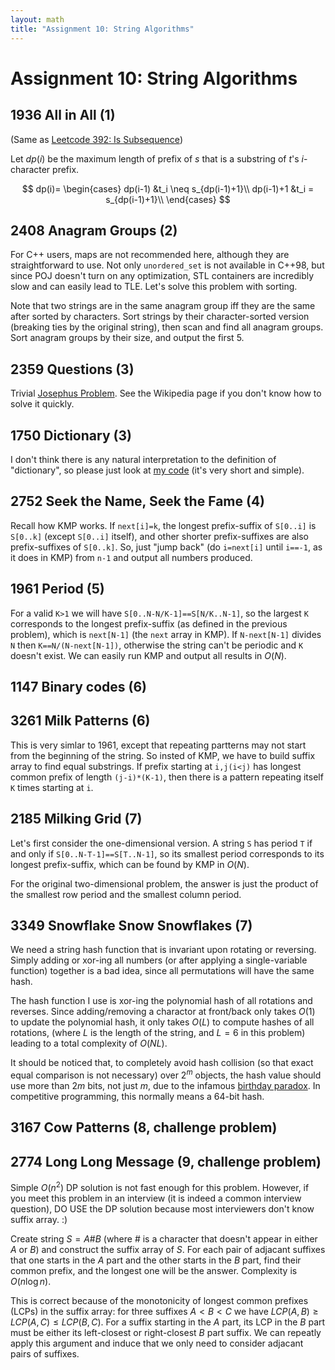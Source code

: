 ```yaml
---
layout: math
title: "Assignment 10: String Algorithms"
---
```


# Assignment 10: String Algorithms

## 1936 All in All (1)

(Same as [Leetcode 392: Is Subsequence](https://leetcode.com/problems/is-subsequence/))

Let $dp(i)$ be the maximum length of prefix of $s$ that is a substring of $t$'s $i$-character prefix.

$$
dp(i)=
\begin{cases}
dp(i-1) &t_i \neq s_{dp(i-1)+1}\\
dp(i-1)+1 &t_i = s_{dp(i-1)+1}\\
\end{cases}
$$

## 2408 Anagram Groups (2)

For C++ users, maps are not recommended here, although they are straightforward to use. Not only `unordered_set` is not available in C++98, but since POJ doesn't turn on any optimization, STL containers are incredibly slow and can easily lead to TLE. Let's solve this problem with sorting.

Note that two strings are in the same anagram group iff they are the same after sorted by characters. Sort strings by their character-sorted version (breaking ties by the original string), then scan and find all anagram groups. Sort anagram groups by their size, and output the first 5.

## 2359 Questions (3)

Trivial [Josephus Problem](https://en.wikipedia.org/wiki/Josephus_problem#The_general_case). See the Wikipedia page if you don't know how to solve it quickly.

## 1750 Dictionary (3)

I don't think there is any natural interpretation to the definition of "dictionary", so please just look at [my code](https://github.com/cai-lw/cs-97si-solutions/tree/master/assn10/1750.cpp) (it's very short and simple).

## 2752 Seek the Name, Seek the Fame (4)

Recall how KMP works. If `next[i]=k`, the longest prefix-suffix of `S[0..i]` is `S[0..k]` (except `S[0..i]` itself), and other shorter prefix-suffixes are also prefix-suffixes of `S[0..k]`. So, just "jump back" (do `i=next[i]` until `i==-1`, as it does in KMP) from `n-1` and output all numbers produced.

## 1961 Period (5)

For a valid `K>1` we will have `S[0..N-N/K-1]==S[N/K..N-1]`, so the largest `K` corresponds to the longest prefix-suffix (as defined in the previous problem), which is `next[N-1]` (the `next` array in KMP). If `N-next[N-1]` divides `N` then `K==N/(N-next[N-1])`, otherwise the string can't be periodic and `K` doesn't exist. We can easily run KMP and output all results in $O(N)$.

## 1147 Binary codes (6) 

## 3261 Milk Patterns (6)

This is very simlar to 1961, except that repeating partterns may not start from the beginning of the string. So insted of KMP, we have to build suffix array to find equal substrings. If prefix starting at `i,j(i<j)` has longest common prefix of length `(j-i)*(K-1)`, then there is a pattern repeating itself `K` times starting at `i`.

## 2185 Milking Grid (7)

Let's first consider the one-dimensional version. A string `S` has period `T` if and only if `S[0..N-T-1]==S[T..N-1]`, so its smallest period corresponds to its longest prefix-suffix, which can be found by KMP in $O(N)$.

For the original two-dimensional problem, the answer is just the product of the smallest row period and the smallest column period.

## 3349 Snowflake Snow Snowflakes (7)

We need a string hash function that is invariant upon rotating or reversing. Simply adding or xor-ing all numbers (or after applying a single-variable function) together is a bad idea, since all permutations will have the same hash.

The hash function I use is xor-ing the polynomial hash of all rotations and reverses. Since adding/removing a charactor at front/back only takes $O(1)$ to update the polynomial hash, it only takes $O(L)$ to compute hashes of all rotations, (where $L$ is the length of the string, and $L=6$ in this problem) leading to a total complexity of $O(NL)$.

It should be noticed that, to completely avoid hash collision (so that exact equal comparison is not necessary) over $2^m$ objects, the hash value should use more than $2m$ bits, not just $m$, due to the infamous [birthday paradox](https://en.wikipedia.org/wiki/Birthday_problem). In competitive programming, this normally means a 64-bit hash.

## 3167 Cow Patterns (8, challenge problem)

## 2774 Long Long Message (9, challenge problem)

Simple $O(n^2)$ DP solution is not fast enough for this problem. However, if you meet this problem in an interview (it is indeed a common interview question), DO USE the DP solution because most interviewers don't know suffix array. :)

Create string $S=A\#B$ (where # is a character that doesn't appear in either $A$ or $B$) and construct the suffix array of $S$. For each pair of adjacant suffixes that one starts in the $A$ part and the other starts in the $B$ part, find their common prefix, and the longest one will be the answer. Complexity is $O(n\log n)$.

This is correct because of the monotonicity of longest common prefixes (LCPs) in the suffix array: for three suffixes $A<B<C$ we have $LCP(A,B)\geq LCP(A,C)\leq LCP(B,C)$. For a suffix starting in the $A$ part, its LCP in the $B$ part must be either its left-closest or right-closest $B$ part suffix. We can repeatly apply this argument and induce that we only need to consider adjacant pairs of suffixes.